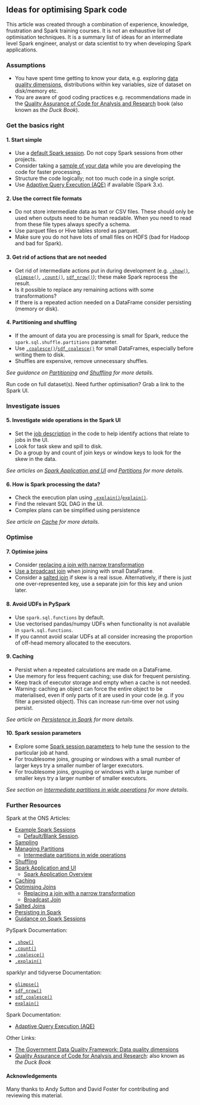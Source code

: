 ## Ideas for optimising Spark code

This article was created through a combination of experience, knowledge, frustration and Spark training courses. It is not an exhaustive list of optimisation techniques. It is a summary list of ideas for an intermediate level Spark engineer, analyst or data scientist to try when developing Spark applications. 

### Assumptions 
- You have spent time getting to know your data, e.g. exploring [data quality dimensions](https://www.gov.uk/government/publications/the-government-data-quality-framework/the-government-data-quality-framework#Data-quality-dimensions), distributions within key variables, size of dataset on disk/memory etc.
- You are aware of good coding practices e.g. recommendations made in the [Quality Assurance of Code for Analysis and Research](https://best-practice-and-impact.github.io/qa-of-code-guidance/intro.html) book (also known as *the Duck Book*).

### Get the basics right

#### 1. Start simple
- Use a [default Spark session](../spark-overview/example-spark-sessions.html#default-blank-session). Do not copy Spark sessions from other projects.
- Consider taking a [sample of your data](../spark-functions/sampling) while you are developing the code for faster processing.
- Structure the code logically; not too much code in a single script.
- Use [Adaptive Query Execution (AQE)](https://spark.apache.org/docs/latest/sql-performance-tuning.html#adaptive-query-execution) if available (Spark 3.x).

#### 2. Use the correct file formats
- Do not store intermediate data as text or CSV files. These should only be used when outputs need to be human readable. When you need to read from these file types always specify a schema.
- Use parquet files or Hive tables stored as parquet.
- Make sure you do not have lots of small files on HDFS (bad for Hadoop and bad for Spark).

#### 3. Get rid of actions that are not needed
- Get rid of intermediate actions put in during development (e.g. [`.show()`](https://spark.apache.org/docs/latest/api/python/reference/api/pyspark.sql.DataFrame.show.html), [`glimpse()`](https://pillar.r-lib.org/reference/glimpse.html), [`.count()`](https://spark.apache.org/docs/latest/api/python/reference/api/pyspark.sql.DataFrame.count.html), [`sdf_nrow()`](https://spark.rstudio.com/packages/sparklyr/latest/reference/sdf_dim.html)); these make Spark reprocess the result.
- Is it possible to replace any remaining actions with some transformations?
- If there is a repeated action needed on a DataFrame consider persisting (memory or disk).

#### 4. Partitioning and shuffling
- If the amount of data you are processing is small for Spark, reduce the `spark.sql.shuffle.partitions` parameter.
- Use [`.coalesce()`](https://spark.apache.org/docs/latest/api/python/reference/api/pyspark.sql.DataFrame.coalesce.html)/[`sdf_coalesce()`](https://spark.rstudio.com/packages/sparklyr/latest/reference/sdf_coalesce.html) for small DataFrames, especially before writing them to disk.
- Shuffles are expensive, remove unnecessary shuffles.

*See guidance on [Partitioning](../spark-concepts/partitions) and [Shuffling](../spark-concepts/shuffling) for more details.*

Run code on full dataset(s). Need further optimisation? Grab a link to the Spark UI.

### Investigate issues

#### 5. Investigate wide operations in the Spark UI
- Set the [job description](../spark-concepts/partitions.html#run-the-jobs-and-investigate-ui) in the code to help identify actions that relate to jobs in the UI.
- Look for task skew and spill to disk.
- Do a group by and count of join keys or window keys to look for the skew in the data.

*See articles on [Spark Application and UI](../spark-concepts/spark-application-and-ui.html#spark-application-overview) and [Partitions](../spark-concepts/partitions.html#intermediate-partitions-in-wide-operations) for more details.*

#### 6. How is Spark processing the data?
- Check the execution plan using [`.explain()`](https://spark.apache.org/docs/latest/api/python/reference/api/pyspark.sql.DataFrame.explain.html)/[`explain()`](https://dplyr.tidyverse.org/reference/explain.html).
- Find the relevant SQL DAG in the UI.
- Complex plans can be simplified using persistence 

*See article on [Cache](../spark-concepts/cache) for more details*.

### Optimise

#### 7. Optimise joins
- Consider [replacing a join with narrow transformation](../spark-concepts/join-concepts.html#replacing-a-join-with-a-narrow-transformation)
- [Use a broadcast join](../spark-concepts/join-concepts.html#broadcast-join) when joining with small DataFrame.
- Consider a [salted join](../spark-concepts/salted-joins) if skew is a real issue. Alternatively, if there is just one over-represented key, use a separate join for this key and union later.

#### 8. Avoid UDFs in PySpark
- Use `spark.sql.functions` by default.
- Use vectorised pandas/numpy UDFs when functionality is not available in `spark.sql.functions`.
- If you cannot avoid scalar UDFs at all consider increasing the proportion of off-head memory allocated to the executors.

#### 9. Caching
- Persist when a repeated calculations are made on a DataFrame.
- Use memory for less frequent caching; use disk for frequent persisting.
- Keep track of executor storage and empty when a cache is not needed.
- Warning: caching an object can force the entire object to be materialised, even if only parts of it are used in your code (e.g. if you filter a persisted object). This can increase run-time over not using persist.

*See article on [Persistence in Spark](../spark-concepts/persistence) for more details.*

#### 10. Spark session parameters
- Explore some [Spark session parameters](../spark-overview/spark-session-guidance) to help tune the session to the particular job at hand.
- For troublesome joins, grouping or windows with a small number of larger keys try a smaller number of larger executors.
- For troublesome joins, grouping or windows with a large number of smaller keys try a larger number of smaller executors.

*See section on [Intermediate partitions in wide operations](../spark-concepts/partitions.html#intermediate-partitions-in-wide-operations) for more details.*

### Further Resources

Spark at the ONS Articles:
- [Example Spark Sessions](../spark-overview/example-spark-sessions)
    - [Default/Blank Session](../spark-overview/example-spark-sessions.html#default-blank-session).
- [Sampling](../spark-functions/sampling)
- [Managing Partitions](../spark-concepts/partitions)
    - [Intermediate partitions in wide operations](../spark-concepts/partitions.html#intermediate-partitions-in-wide-operations)
- [Shuffling](../spark-concepts/shuffling)
- [Spark Application and UI](../spark-concepts/spark-application-and-ui)
    - [Spark Application Overview](../spark-concepts/spark-application-and-ui.html#spark-application-overview)
- [Caching](../spark-concepts/cache)
- [Optimising Joins](../spark-concepts/join-concepts)
    - [Replacing a join with a narrow transformation](../spark-concepts/join-concepts.html#replacing-a-join-with-a-narrow-transformation)
    - [Broadcast Join](../spark-concepts/join-concepts)
- [Salted Joins](../spark-concepts/salted-joins)
- [Persisting in Spark](../spark-concepts/persistence)
- [Guidance on Spark Sessions](../spark-overview/spark-session-guidance)

PySpark Documentation:
- [`.show()`](https://spark.apache.org/docs/latest/api/python/reference/api/pyspark.sql.DataFrame.show.html)
- [`.count()`](https://spark.apache.org/docs/latest/api/python/reference/api/pyspark.sql.DataFrame.count.html)
- [`.coalesce()`](https://spark.apache.org/docs/latest/api/python/reference/api/pyspark.sql.DataFrame.coalesce.html)
- [`.explain()`](https://spark.apache.org/docs/latest/api/python/reference/api/pyspark.sql.DataFrame.explain.html)

sparklyr and tidyverse Documentation:
- [`glimpse()`](https://pillar.r-lib.org/reference/glimpse.html)
- [`sdf_nrow()`](https://spark.rstudio.com/packages/sparklyr/latest/reference/sdf_dim.html)
- [`sdf_coalesce()`](https://spark.rstudio.com/packages/sparklyr/latest/reference/sdf_coalesce.html)
- [`explain()`](https://dplyr.tidyverse.org/reference/explain.html)

Spark Documentation:
- [Adaptive Query Execution (AQE)](https://spark.apache.org/docs/latest/sql-performance-tuning.html#adaptive-query-execution) 

Other Links:
- [The Government Data Quality Framework: Data quality dimensions](https://www.gov.uk/government/publications/the-government-data-quality-framework/the-government-data-quality-framework#Data-quality-dimensions)
- [Quality Assurance of Code for Analysis and Research](https://best-practice-and-impact.github.io/qa-of-code-guidance/intro.html): also known as *the Duck Book*

#### Acknowledgements

Many thanks to Andy Sutton and David Foster for contributing and reviewing this material.


